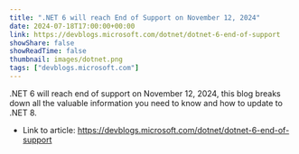 ```yaml
---
title: ".NET 6 will reach End of Support on November 12, 2024"
date: 2024-07-18T17:00:00+00:00
link: https://devblogs.microsoft.com/dotnet/dotnet-6-end-of-support
showShare: false
showReadTime: false
thumbnail: images/dotnet.png
tags: ["devblogs.microsoft.com"]
---
```

.NET 6 will reach end of support on November 12, 2024, this blog breaks down all the valuable information you need to know and how to update to .NET 8.

- Link to article: https://devblogs.microsoft.com/dotnet/dotnet-6-end-of-support